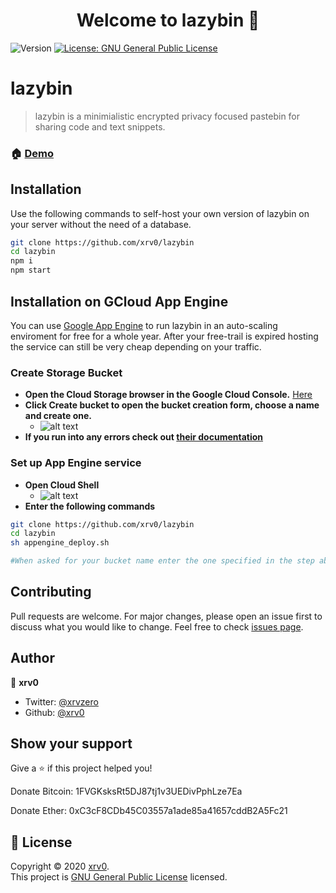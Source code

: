 <h1 align="center">Welcome to lazybin 👋</h1>
<p>
  <img alt="Version" src="https://img.shields.io/badge/version-0.1-blue.svg?cacheSeconds=2592000" />
  <a href="https://www.gnu.org/licenses/gpl-3.0" target="_blank">
    <img alt="License: GNU General Public License" src="https://img.shields.io/badge/License-GNU General Public License-yellow.svg" />
  </a>

# lazybin

> lazybin is a minimialistic encrypted privacy focused pastebin for sharing code and text snippets.

### 🏠 [Demo](https://lazybin.wtf)

## Installation

Use the following commands to self-host your own version of lazybin on your server without the need of a database.

```bash
git clone https://github.com/xrv0/lazybin
cd lazybin
npm i
npm start
```

## Installation on GCloud App Engine
You can use [Google App Engine](https://cloud.google.com/appengine) to run lazybin in an auto-scaling enviroment for free for a whole year. After your free-trail is expired hosting the service can still be very cheap depending on your traffic. 

### Create Storage Bucket
- **Open the Cloud Storage browser in the Google Cloud Console.** [Here](https://console.cloud.google.com/storage/browser?_ga=2.187604648.14309837.1584227312-1763718299.1584227312)
- **Click Create bucket to open the bucket creation form, choose a name and create one.**
    - ![alt text](https://cloud.google.com/storage/images/create-bucket.png
)
- **If you run into any errors check out [their documentation](https://cloud.google.com/storage/docs/creating-buckets)**

### Set up App Engine service
- **Open Cloud Shell**
    - ![alt text](https://i.ibb.co/Y7DjrT2/Bildschirmfoto-2020-03-15-um-00-22-03.png)
- **Enter the following commands**
```bash
git clone https://github.com/xrv0/lazybin
cd lazybin
sh appengine_deploy.sh

#When asked for your bucket name enter the one specified in the step above
```

## Contributing

Pull requests are welcome. For major changes, please open an issue first to discuss what you would like to change.
Feel free to check [issues page](https://github.com/xrv0/lazybin/issues).

## Author

👤 **xrv0**

* Twitter: [@xrvzero](https://twitter.com/xrvzero)
* Github: [@xrv0](https://github.com/xrv0)

## Show your support

Give a ⭐️ if this project helped you!

Donate Bitcoin: 1FVGKsksRt5DJ87tj1v3UEDivPphLze7Ea

Donate Ether: 0xC3cF8CDb45C03557a1ade85a41657cddB2A5Fc21
## 📝 License

Copyright © 2020 [xrv0](https://github.com/xrv0).<br />
This project is [GNU General Public License](https://www.gnu.org/licenses/gpl-3.0) licensed.
